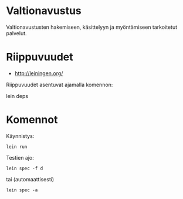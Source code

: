 # Valtionavustus

Valtionavustusten hakemiseen, käsittelyyn ja myöntämiseen tarkoitetut palvelut.

# Riippuvuudet

* http://leiningen.org/

Riippuvuudet asentuvat ajamalla komennon:

   lein deps

# Komennot

Käynnistys:

    lein run

Testien ajo:

    lein spec -f d

tai (automaattisesti)

    lein spec -a

